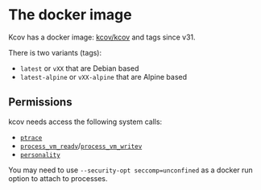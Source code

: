 # The docker image

Kcov has a docker image: [kcov/kcov](https://hub.docker.com/r/kcov/kcov/) and tags since v31.

There is two variants (tags):
- `latest` or `vXX` that are Debian based
- `latest-alpine` or `vXX-alpine` that are Alpine based

## Permissions

kcov needs access the following system calls:
- [`ptrace`](https://linux.die.net/man/2/ptrace)
- [`process_vm_readv`](https://linux.die.net/man/2/process_vm_readv)/[`process_vm_writev`](https://linux.die.net/man/2/process_vm_writev)
- [`personality`](https://linux.die.net/man/2/personality)

You may need to use `--security-opt seccomp=unconfined` as a docker run option to attach to processes.
